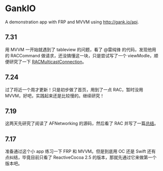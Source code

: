 # GankIO
A demonstration app with FRP and MVVM using http://gank.io/api.

## 7.31

用 MVVM 一开始就遇到了 tableview 的问题，看了 @雷纯锋 的代码，发现他用的 RACCommand 做请求，还没搞懂这一块，只是尝试写了一个 viewModle，顺便研究了一下 [RACMulticastConnection](http://www.jianshu.com/p/ad91314ccf66)。

## 7.24

过了将近一个周才更新！只是初步做了首页，用到了一点 RAC，暂时没用 MVVM，好吧，实践起来还是比较慢的。继续研究！

## 7.19

这两天先研究了阅读了 AFNetworking 的源码，然后看了 RAC 并写了一篇[总结](http://www.jianshu.com/p/678ca949f902)。
## 7.17 
准备通过这个小 app 练习一下 FRP 和 MVVM。但是到底用 OC 还是 Swift 还有点纠结，毕竟目前只看了 ReactiveCocoa 2.5 的版本，那就先通过它来做第一个版本吧。

